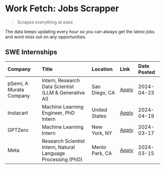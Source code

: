# Work Fetch: Jobs Scrapper
> Scrapes everything at ease

The data keeps updating every hour so you can always get the latest jobs and wont miss out on any opportunities.

## SWE Internships
<!--START_SECTION:workfetch-->
| Company                 | Title                                                        | Location       | Link                                                                                                                                                                                                                                                                             | Date Posted   |
|:------------------------|:-------------------------------------------------------------|:---------------|:---------------------------------------------------------------------------------------------------------------------------------------------------------------------------------------------------------------------------------------------------------------------------------|:--------------|
| pSemi, A Murata Company | Intern, Research Data Scientist (LLM & Generative AI)        | San Diego, CA  | [Apply](https://www.linkedin.com/jobs/view/intern-research-data-scientist-llm-generative-ai-at-psemi-a-murata-company-3887074168?position=7&pageNum=0&refId=j5C9J2l7XGpY%2B1xyIHyypg%3D%3D&trackingId=dAo%2B%2BSAK1dYBulWfAKY1AQ%3D%3D&trk=public_jobs_jserp-result_search-card) | 2024-04-23    |
| Instacart               | Machine Learning Engineer, PhD Intern                        | United States  | [Apply](https://www.linkedin.com/jobs/view/machine-learning-engineer-phd-intern-at-instacart-3901991739?position=2&pageNum=0&refId=j5C9J2l7XGpY%2B1xyIHyypg%3D%3D&trackingId=ulCi9omOSM4zrOul9zsjng%3D%3D&trk=public_jobs_jserp-result_search-card)                              | 2024-04-19    |
| GPTZero                 | Machine Learning Intern                                      | New York, NY   | [Apply](https://www.linkedin.com/jobs/view/machine-learning-intern-at-gptzero-3860723963?position=6&pageNum=0&refId=j5C9J2l7XGpY%2B1xyIHyypg%3D%3D&trackingId=RHTr5B5DByuheR1Er52lMw%3D%3D&trk=public_jobs_jserp-result_search-card)                                             | 2024-03-17    |
| Meta                    | Research Scientist Intern, Natural Language Processing (PhD) | Menlo Park, CA | [Apply](https://www.linkedin.com/jobs/view/research-scientist-intern-natural-language-processing-phd-at-meta-3858718375?position=8&pageNum=0&refId=j5C9J2l7XGpY%2B1xyIHyypg%3D%3D&trackingId=KMZ6Ft4nBFeE5JMvZF4xyA%3D%3D&trk=public_jobs_jserp-result_search-card)              | 2024-03-15    |
<!--END_SECTION:workfetch-->
